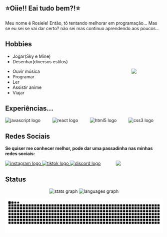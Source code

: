 <h2 align="left">⭐Oiie!! Eai tudo bem?!⭐</h2>
<p align="left"> Meu nome é Rosiele! Então, tô tentando melhorar em programação... Mas se eu sei se vai dar certo? não sei mas continuo aprendendo aos poucos...<?p>

###


## **Hobbies**
  * Jogar(Sky e Mine)
  * Desenhar(diversos estilos)

 <img width=100 heigth=300 align="right" src="https://i.pinimg.com/originals/9d/dd/0c/9ddd0cf77c1d495dd57e8ca2a37a7906.gif"/>
 
  * Ouvir música
  * Programar
  * Ler
  * Assistir anime
  * Viajar


###

## **Experiências...**
<div>
  <div align="left">
  <img src="https://cdn.jsdelivr.net/gh/devicons/devicon/icons/javascript/javascript-original.svg" height="60" alt="javascript logo"  />
  <img width="30" />
  <img src="https://cdn.jsdelivr.net/gh/devicons/devicon/icons/react/react-original.svg" height="60" alt="react logo"  />
  <img width="30" />
  <img src="https://cdn.jsdelivr.net/gh/devicons/devicon/icons/html5/html5-original.svg" height="60" alt="html5 logo"  />
  <img width="30" />
  <img src="https://cdn.jsdelivr.net/gh/devicons/devicon/icons/css3/css3-original.svg" height="60" alt="css3 logo"  />
</div>

###

## **Redes Sociais**
**Se quiser me conhecer melhor, pode dar uma passadinha nas minhas redes sociais:**
<div align="left">
 <a href="https://www.instagram.com/@seuusuario" target="_blank">
  <img src="https://img.shields.io/static/v1?message=Instagram&logo=instagram&label=&color=E4405F&logoColor=white&labelColor=&style=for-the-badge" height="35" alt="instagram logo"  /> 
 </a>
 
 <a href="https://www.tiktok.com/@seuusuario" target="_blank">
  <img src="https://img.shields.io/static/v1?message=TikTok&logo=tiktok&label=&color=000000&logoColor=white&labelColor=&style=for-the-badge" height="35" alt="tiktok logo" />
</a>
 <a href="https://discord.com/@seuusuario" target="_blank">
  <img src="https://img.shields.io/static/v1?message=Discord&logo=discord&label=&color=7289DA&logoColor=white&labelColor=&style=for-the-badge" height="35" alt="discord logo"  />
 </a>
    <img width=150 heigth=150  align="right" src="https://i.gifer.com/5FBP.gif"/>

    
  ###


## **Status**
<div align="center">
  <img src="https://github-readme-stats.vercel.app/api?username=RosieleSousa&hide_title=false&hide_rank=false&show_icons=true&include_all_commits=true&count_private=true&disable_animations=false&theme=dracula&locale=en&hide_border=false" height="150" alt="stats graph"  />
  <img src="https://github-readme-stats.vercel.app/api/top-langs?username=RosieleSousa&locale=en&hide_title=false&layout=compact&card_width=320&langs_count=5&theme=dracula&hide_border=false" height="150" alt="languages graph"  />
</div>
 
![Snake animation](https://github.com/RosieleSousa/RosieleSousa/blob/output/python_bem_boiola.svg)
</div>

###

<br clear="both">
